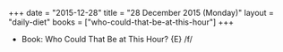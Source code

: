 +++
date = "2015-12-28"
title = "28 December 2015 (Monday)"
layout = "daily-diet"
books = ["who-could-that-be-at-this-hour"]
+++


* Book: Who Could That Be at This Hour? {E} /f/